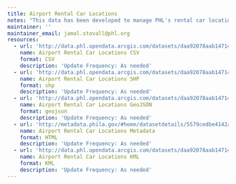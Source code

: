 ```yaml
---
title: Airport Rental Car Locations
notes: "This data has been developed to manage PHL's rental car locations by name in an interactive/ geographically illustrated format."
maintainer: ''
maintainer_email: jamal.stovall@phl.org
resources:
  - url: 'http://data.phl.opendata.arcgis.com/datasets/daa92078aab14714babef978d2f1b3bb_0.csv'
    name: Airport Rental Car Locations CSV
    format: CSV
    description: 'Update Frequency: As needed'
  - url: 'http://data.phl.opendata.arcgis.com/datasets/daa92078aab14714babef978d2f1b3bb_0.zip'
    name: Airport Rental Car Locations SHP
    format: shp
    description: 'Update Frequency: As needed'
  - url: 'http://data.phl.opendata.arcgis.com/datasets/daa92078aab14714babef978d2f1b3bb_0.geojson'
    name: Airport Rental Car Locations GeoJSON
    format: geojson
    description: 'Update Frequency: As needed'
  - url: 'http://metadata.phila.gov/#home/datasetdetails/5579cedbe4142a767edfd32e/representationdetails/5579cf1be4142a767edfd333/'
    name: Airport Rental Car Locations Metadata
    format: HTML
    description: 'Update Frequency: As needed'
  - url: 'http://data.phl.opendata.arcgis.com/datasets/daa92078aab14714babef978d2f1b3bb_0.kml'
    name: Airport Rental Car Locations KML
    format: KML
    description: 'Update Frequency: As needed'
---
```

